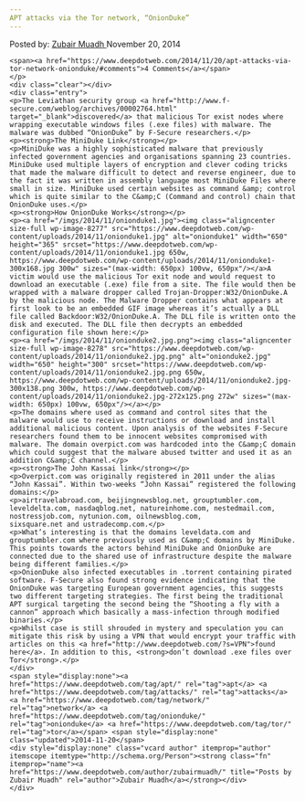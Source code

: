 ```yaml
---
APT attacks via the Tor network, “OnionDuke”
---
```

<article class="post-listing post-8276 post type-post status-publish format-standard has-post-thumbnail hentry category-deepdot-news tag-apt tag-attacks tag-network tag-onionduke tag-tor">
    <div class="post-inner">
    <p class="post-meta">
    <span>Posted by: <a href="https://www.deepdotweb.com/author/zubairmuadh/" title="">Zubair Muadh </a></span>
    <span>November 20, 2014</span>
    
    <span><a href="https://www.deepdotweb.com/2014/11/20/apt-attacks-via-tor-network-onionduke/#comments">4 Comments</a></span>
    </p>
    <div class="clear"></div>
    <div class="entry">
    <p>The Leviathan security group <a href="http://www.f-secure.com/weblog/archives/00002764.html" target="_blank">discovered</a> that malicious Tor exist nodes where wrapping executable windows files (.exe files) with malware. The malware was dubbed “OnionDuke” by F-Secure researchers.</p>
    <p><strong>The MiniDuke Link</strong></p>
    <p>MiniDuke was a highly sophisticated malware that previously infected government agencies and organisations spanning 23 countries. MiniDuke used multiple layers of encryption and clever coding tricks that made the malware difficult to detect and reverse engineer, due to the fact it was written in assembly language most MiniDuke Files where small in size. MiniDuke used certain websites as command &amp; control which is quite similar to the C&amp;C (Command and control) chain that OnionDuke uses.</p>
    <p><strong>How OnionDuke Works</strong></p>
    <p><a href="/imgs/2014/11/onionduke1.jpg"><img class="aligncenter size-full wp-image-8277" src="https://www.deepdotweb.com/wp-content/uploads/2014/11/onionduke1.jpg" alt="onionduke1" width="650" height="365" srcset="https://www.deepdotweb.com/wp-content/uploads/2014/11/onionduke1.jpg 650w, https://www.deepdotweb.com/wp-content/uploads/2014/11/onionduke1-300x168.jpg 300w" sizes="(max-width: 650px) 100vw, 650px"/></a>A victim would use the malicious Tor exit node and would request to download an executable (.exe) file from a site. The file would then be wrapped with a malware dropper called Trojan-Dropper:W32/OnionDuke.A by the malicious node. The Malware Dropper contains what appears at first look to be an embedded GIF image whereas it’s actually a DLL file called Backdoor:W32/OnionDuke.A. The DLL file is written onto the disk and executed. The DLL file then decrypts an embedded configuration file shown here:</p>
    <p><a href="/imgs/2014/11/onionduke2.jpg.png"><img class="aligncenter size-full wp-image-8278" src="https://www.deepdotweb.com/wp-content/uploads/2014/11/onionduke2.jpg.png" alt="onionduke2.jpg" width="650" height="300" srcset="https://www.deepdotweb.com/wp-content/uploads/2014/11/onionduke2.jpg.png 650w, https://www.deepdotweb.com/wp-content/uploads/2014/11/onionduke2.jpg-300x138.png 300w, https://www.deepdotweb.com/wp-content/uploads/2014/11/onionduke2.jpg-272x125.png 272w" sizes="(max-width: 650px) 100vw, 650px"/></a></p>
    <p>The domains where used as command and control sites that the malware would use to receive instructions or download and install additional malicious content. Upon analysis of the websites F-Secure researchers found them to be innocent websites compromised with malware. The domain overpict.com was hardcoded into the C&amp;C domain which could suggest that the malware abused twitter and used it as an addition C&amp;C channel.</p>
    <p><strong>The John Kassai link</strong></p>
    <p>Overpict.com was originally registered in 2011 under the alias “John Kassai”. Within two-weeks “John Kassai” registered the following domains:</p>
    <p>airtravelabroad.com, beijingnewsblog.net, grouptumbler.com, leveldelta.com, nasdaqblog.net, natureinhome.com, nestedmail.com, nostressjob.com, nytunion.com, oilnewsblog.com, sixsquare.net and ustradecomp.com.</p>
    <p>What’s interesting is that the domains leveldata.com and grouptumbler.com where previously used as C&amp;C domains by MiniDuke. This points towards the actors behind MiniDuke and OnionDuke are connected due to the shared use of infrastructure despite the malware being different families.</p>
    <p>OnionDuke also infected executables in .torrent containing pirated software. F-Secure also found strong evidence indicating that the OnionDuke was targeting European government agencies, this suggests two different targeting strategies. The first being the traditional APT surgical targeting the second being the “Shooting a fly with a cannon” approach which basically a mass-infection through modified binaries.</p>
    <p>Whilst case is still shrouded in mystery and speculation you can mitigate this risk by using a VPN that would encrypt your traffic with articles on this <a href="http://www.deepdotweb.com/?s=VPN">found here</a>. In addition to this, <strong>don’t download .exe files over Tor</strong>.</p>
    </div>
    <span style="display:none"><a href="https://www.deepdotweb.com/tag/apt/" rel="tag">apt</a> <a href="https://www.deepdotweb.com/tag/attacks/" rel="tag">attacks</a> <a href="https://www.deepdotweb.com/tag/network/" rel="tag">network</a> <a href="https://www.deepdotweb.com/tag/onionduke/" rel="tag">onionduke</a> <a href="https://www.deepdotweb.com/tag/tor/" rel="tag">tor</a></span> <span style="display:none" class="updated">2014-11-20</span>
    <div style="display:none" class="vcard author" itemprop="author" itemscope itemtype="http://schema.org/Person"><strong class="fn" itemprop="name"><a href="https://www.deepdotweb.com/author/zubairmuadh/" title="Posts by Zubair Muadh" rel="author">Zubair Muadh</a></strong></div>
    </div>
</article>

